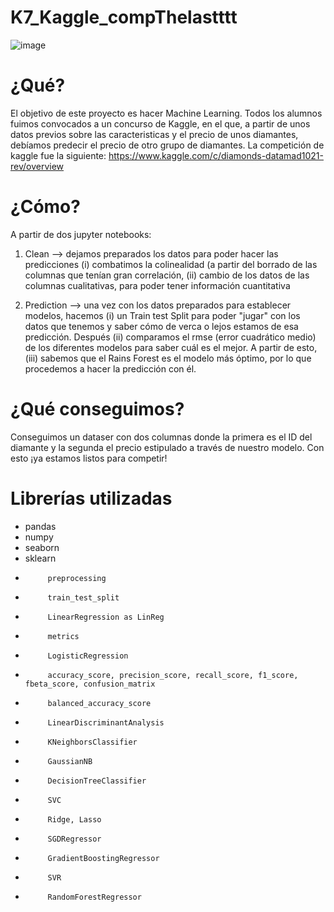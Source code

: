 # K7_Kaggle_compThelastttt

![image](https://user-images.githubusercontent.com/92324979/144813155-4c22611f-8eef-45c3-be50-8d4226e09774.png)


# ¿Qué?
El objetivo de este proyecto es hacer Machine Learning. Todos los alumnos fuimos convocados a un concurso de Kaggle, en el que, a partir de unos datos previos sobre las caracteristicas y el precio de unos diamantes, debíamos predecir el precio de otro grupo de diamantes.
La competición de kaggle fue la siguiente:
https://www.kaggle.com/c/diamonds-datamad1021-rev/overview

# ¿Cómo? 
A partir de dos jupyter notebooks:
1. Clean --> dejamos preparados los datos para poder hacer las predicciones (i) combatimos la colinealidad (a partir del borrado de las columnas que tenían gran correlación, (ii) cambio de los datos de las columnas cualitativas, para poder tener información cuantitativa


2. Prediction --> una vez con los datos preparados para establecer modelos, hacemos (i) un Train test Split para poder "jugar" con los datos que tenemos y saber cómo de verca o lejos estamos de esa predicción. Después (ii) comparamos el rmse (error cuadrático medio) de los diferentes modelos para saber cuál es el mejor. A partir de esto, (iii) sabemos que el Rains Forest es el modelo más óptimo, por lo que procedemos a hacer la predicción con él.


# ¿Qué conseguimos?
Conseguimos un dataser con dos columnas donde la primera es el ID del diamante y la segunda el precio estipulado a través de nuestro modelo. Con esto ¡ya estamos listos para competir!


# Librerías utilizadas
- pandas
- numpy
- seaborn
- sklearn
-          preprocessing
-          train_test_split 
-          LinearRegression as LinReg
-          metrics
-          LogisticRegression
-          accuracy_score, precision_score, recall_score, f1_score, fbeta_score, confusion_matrix
-          balanced_accuracy_score
-          LinearDiscriminantAnalysis
-          KNeighborsClassifier
-          GaussianNB
-          DecisionTreeClassifier
-          SVC
-          Ridge, Lasso
-          SGDRegressor
-          GradientBoostingRegressor
-          SVR
-          RandomForestRegressor
